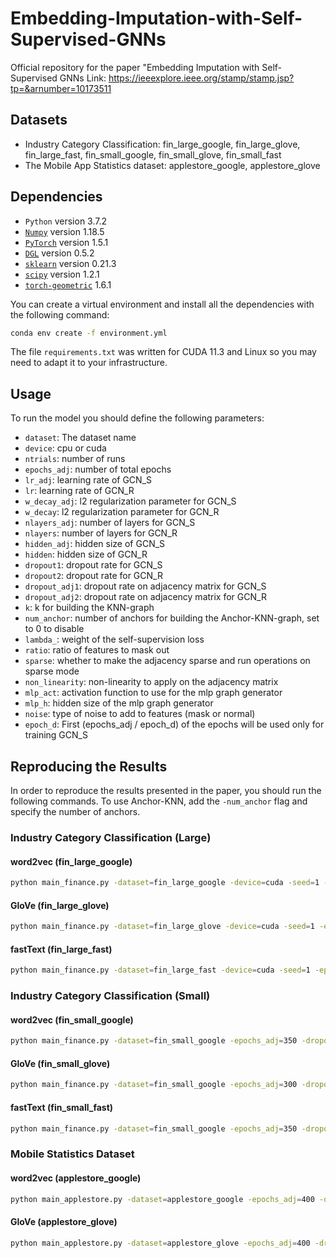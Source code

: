 # Embedding-Imputation-with-Self-Supervised-GNNs
Official repository for the paper "Embedding Imputation with Self-Supervised GNNs
Link: https://ieeexplore.ieee.org/stamp/stamp.jsp?tp=&arnumber=10173511

## Datasets

- Industry Category Classification: fin_large_google, fin_large_glove, fin_large_fast, fin_small_google, fin_small_glove, fin_small_fast
- The Mobile App Statistics dataset: applestore_google, applestore_glove

## Dependencies

* `Python` version 3.7.2
* [`Numpy`](https://numpy.org/) version 1.18.5
* [`PyTorch`](https://pytorch.org/) version 1.5.1
* [`DGL`](https://www.dgl.ai/) version 0.5.2
* [`sklearn`](https://scikit-learn.org/stable/) version 0.21.3
* [`scipy`](https://www.scipy.org/) version 1.2.1
* [`torch-geometric`](https://github.com/rusty1s/pytorch_geometric) 1.6.1

You can create a virtual environment and install all the dependencies with the following command:

```bash
conda env create -f environment.yml
```

The file `requirements.txt` was written for CUDA 11.3 and Linux so you may need to adapt it to your infrastructure.

## Usage

To run the model you should define the following parameters:

- `dataset`: The dataset name
- `device`: cpu or cuda
- `ntrials`: number of runs
- `epochs_adj`: number of total epochs
- `lr_adj`: learning rate of GCN_S
- `lr`: learning rate of GCN_R
- `w_decay_adj`: l2 regularization parameter for GCN_S
- `w_decay`: l2 regularization parameter for GCN_R
- `nlayers_adj`: number of layers for GCN_S
- `nlayers`: number of layers for GCN_R
- `hidden_adj`: hidden size of GCN_S
- `hidden`: hidden size of GCN_R
- `dropout1`: dropout rate for GCN_S
- `dropout2`: dropout rate for GCN_R
- `dropout_adj1`: dropout rate on adjacency matrix for GCN_S
- `dropout_adj2`: dropout rate on adjacency matrix for GCN_R
- `k`: k for building the KNN-graph
- `num_anchor`: number of anchors for building the Anchor-KNN-graph, set to 0 to disable
- `lambda_`: weight of the self-supervision loss
- `ratio`: ratio of features to mask out
- `sparse`: whether to make the adjacency sparse and run operations on sparse mode
- `non_linearity`: non-linearity to apply on the adjacency matrix
- `mlp_act`: activation function to use for the mlp graph generator
- `mlp_h`: hidden size of the mlp graph generator
- `noise`: type of noise to add to features (mask or normal)
- `epoch_d`: First (epochs_adj / epoch_d) of the epochs will be used only for training GCN_S

## Reproducing the Results

In order to reproduce the results presented in the paper, you should run the following commands. To use Anchor-KNN, add the `-num_anchor` flag and specify the number of anchors.

### Industry Category Classification (Large)

#### word2vec (fin_large_google)

```bash
python main_finance.py -dataset=fin_large_google -device=cuda -seed=1 -epochs_adj=125 -dropout1=0 -dropout2=0 -dropout_adj1=0 -dropout_adj2=0 -w_decay=0 -lambda_=1 -ratio=5 -lr=1e-3 -lr_adj=1e-4 -nlayers=2 -nlayers_adj=2 -hidden=600 -hidden_adj=600 -mlp_h=300 -k=20 -sparse=1 -gen_mode=2 -non_linearity=relu -mlp_act=tanh -epoch_d=5
```

#### GloVe (fin_large_glove)

```bash
python main_finance.py -dataset=fin_large_glove -device=cuda -seed=1 -epochs_adj=175 -dropout1=0 -dropout2=0 -dropout_adj1=0 -dropout_adj2=0 -w_decay=0 -lambda_=1 -ratio=5 -lr=1e-3 -lr_adj=1e-4 -nlayers=2 -nlayers_adj=2 -hidden=600 -hidden_adj=600 -mlp_h=300 -k=20 -sparse=1 -gen_mode=2 -non_linearity=relu -mlp_act=tanh -epoch_d=5 -noise=mask
```

#### fastText (fin_large_fast)

```bash
python main_finance.py -dataset=fin_large_fast -device=cuda -seed=1 -epochs_adj=150 -dropout1=0 -dropout2=0 -dropout_adj1=0 -dropout_adj2=0 -w_decay=0 -lambda_=1 -ratio=5 -lr=1e-3 -lr_adj=1e-4 -nlayers=2 -nlayers_adj=2 -hidden=600 -hidden_adj=600 -mlp_h=300 -k=20 -sparse=1 -gen_mode=2 -non_linearity=relu -mlp_act=tanh -epoch_d=5 -noise=mask
```

### Industry Category Classification (Small)

#### word2vec (fin_small_google)

```bash
python main_finance.py -dataset=fin_small_google -epochs_adj=350 -dropout1=0 -dropout2=0 -dropout_adj1=0 -dropout_adj2=0 -w_decay=0 -lambda_=1 -ratio=5 -lr=1e-3 -lr_adj=1e-3 -nlayers=2 -nlayers_adj=2 -hidden=600 -hidden_adj=600 -mlp_h=300 -k=20 -sparse=1 -non_linearity=relu -mlp_act=tanh -epoch_d=5
```

#### GloVe (fin_small_glove)

```bash
python main_finance.py -dataset=fin_small_google -epochs_adj=300 -dropout1=0 -dropout2=0 -dropout_adj1=0 -dropout_adj2=0 -w_decay=1e-6 -lambda_=1 -ratio=5 -lr=1e-3 -lr_adj=1e-3 -nlayers=2 -nlayers_adj=2 -hidden=600 -hidden_adj=600 -mlp_h=300 -k=20 -sparse=1 -non_linearity=relu -mlp_act=tanh -epoch_d=5
```

#### fastText (fin_small_fast)

```bash
python main_finance.py -dataset=fin_small_google -epochs_adj=350 -dropout1=0 -dropout2=0 -dropout_adj1=0 -dropout_adj2=0 -w_decay=1e-6 -lambda_=1 -ratio=5 -lr=1e-3 -lr_adj=1e-4 -nlayers=2 -nlayers_adj=2 -hidden=600 -hidden_adj=600 -mlp_h=300 -k=20 -sparse=1 -non_linearity=relu -mlp_act=tanh -epoch_d=5
```

### Mobile Statistics Dataset

#### word2vec (applestore_google)

```bash
python main_applestore.py -dataset=applestore_google -epochs_adj=400 -dropout1=0 -dropout2=0 -dropout_adj1=0 -dropout_adj2=0 -w_decay=0 -lambda_=1 -ratio=5 -lr=1e-3 -lr_adj=1e-3 -nlayers=2 -nlayers_adj=2 -hidden=600 -hidden_adj=600 -mlp_h=300 -k=20 -sparse 1 -non_linearity=relu -mlp_act=tanh -epoch_d=5
```

#### GloVe (applestore_glove)

```bash
python main_applestore.py -dataset=applestore_glove -epochs_adj=400 -dropout1=0 -dropout2=0 -dropout_adj1=0 -dropout_adj2=0 -w_decay=0 -lambda_=1 -ratio=5 -lr=1e-3 -lr_adj=1e-3 -nlayers=2 -nlayers_adj=2 -hidden=600 -hidden_adj=600 -mlp_h=300 -k=20 -sparse 1 -non_linearity=relu -mlp_act=tanh -epoch_d=5
```
